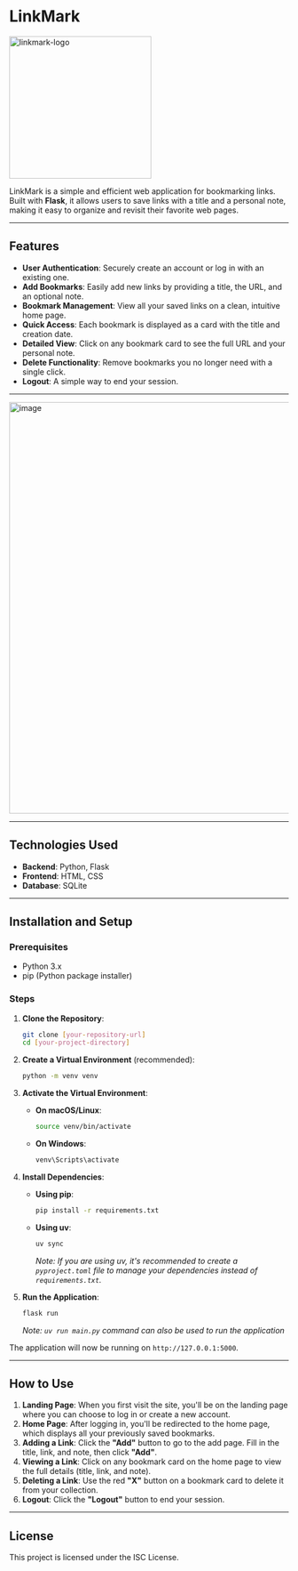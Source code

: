 # LinkMark

<img width="256" height="256" alt="linkmark-logo" src="https://github.com/user-attachments/assets/1ca9d022-80e2-46f5-a3db-bd9af284227b" />

LinkMark is a simple and efficient web application for bookmarking links. Built with **Flask**, it allows users to save links with a title and a personal note, making it easy to organize and revisit their favorite web pages.

---

## Features

* **User Authentication**: Securely create an account or log in with an existing one.
* **Add Bookmarks**: Easily add new links by providing a title, the URL, and an optional note.
* **Bookmark Management**: View all your saved links on a clean, intuitive home page.
* **Quick Access**: Each bookmark is displayed as a card with the title and creation date.
* **Detailed View**: Click on any bookmark card to see the full URL and your personal note.
* **Delete Functionality**: Remove bookmarks you no longer need with a single click.
* **Logout**: A simple way to end your session.

---

<img width="740" alt="image" src="https://github.com/user-attachments/assets/d142a411-02b8-4912-b584-73a2a4efa29b" />

---

## Technologies Used

* **Backend**: Python, Flask
* **Frontend**: HTML, CSS
* **Database**: SQLite

---

## Installation and Setup

### Prerequisites

* Python 3.x
* pip (Python package installer)

### Steps

1.  **Clone the Repository**:
    ```bash
    git clone [your-repository-url]
    cd [your-project-directory]
    ```

2.  **Create a Virtual Environment** (recommended):
    ```bash
    python -m venv venv
    ```

3.  **Activate the Virtual Environment**:
    * **On macOS/Linux**:
        ```bash
        source venv/bin/activate
        ```
    * **On Windows**:
        ```bash
        venv\Scripts\activate
        ```

4.  **Install Dependencies**:
    * **Using pip**:
        ```bash
        pip install -r requirements.txt
        ```

    * **Using uv**:
        ```bash
        uv sync
        ```

        *Note: If you are using uv, it's recommended to create a `pyproject.toml` file to manage your dependencies instead of `requirements.txt`.*

1.  **Run the Application**:
    ```bash
    flask run
    ```

    *Note:  ```uv run main.py``` command can also be used to run the application* 

The application will now be running on `http://127.0.0.1:5000`.

---

## How to Use

1.  **Landing Page**: When you first visit the site, you'll be on the landing page where you can choose to log in or create a new account.
2.  **Home Page**: After logging in, you'll be redirected to the home page, which displays all your previously saved bookmarks.
3.  **Adding a Link**: Click the **"Add"** button to go to the add page. Fill in the title, link, and note, then click **"Add"**.
4.  **Viewing a Link**: Click on any bookmark card on the home page to view the full details (title, link, and note).
5.  **Deleting a Link**: Use the red **"X"** button on a bookmark card to delete it from your collection.
6.  **Logout**: Click the **"Logout"** button to end your session.

---

## License

This project is licensed under the ISC License.
